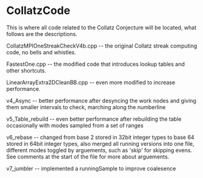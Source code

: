 # CollatzCode
This is where all code related to the Collatz Conjecture will be located, what follows are the descriptions.

CollatzMPIOneStreakCheckV4b.cpp -- the original Collatz streak computing code, no bells and whistles.

FastestOne.cpp -- the modified code that introduces lookup tables and other shortcuts.

LinearArrayExtra2DCleanBB.cpp -- even more modified to increase performance.

v4_Async -- better performance after desyncing the work nodes and giving them smaller intervals to check, marching along the numberline

v5_Table_rebuild -- even better performance after rebuilding the table occasionally with modes sampled from a set of ranges

v6_rebase -- changed from base 2 stored in 32bit integer types to base 64 stored in 64bit integer types, also merged all running versions into one file, different modes toggled by arguements, such as 'skip' for skipping evens. See comments at the start of the file for more about arguements.

v7_jumbler -- implemented a runningSample to improve coalesence